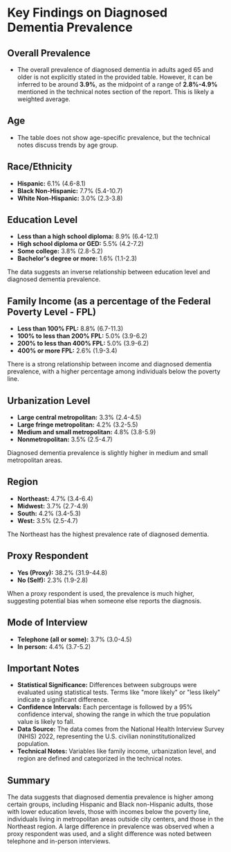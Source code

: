 # Key Findings on Diagnosed Dementia Prevalence

## Overall Prevalence
- The overall prevalence of diagnosed dementia in adults aged 65 and older is not explicitly stated in the provided table. However, it can be inferred to be around **3.9%**, as the midpoint of a range of **2.8%-4.9%** mentioned in the technical notes section of the report. This is likely a weighted average.

## Age
- The table does not show age-specific prevalence, but the technical notes discuss trends by age group.

## Race/Ethnicity
- **Hispanic:** 6.1% (4.6-8.1)
- **Black Non-Hispanic:** 7.7% (5.4-10.7)
- **White Non-Hispanic:** 3.0% (2.3-3.8)

## Education Level
- **Less than a high school diploma:** 8.9% (6.4-12.1)
- **High school diploma or GED:** 5.5% (4.2-7.2)
- **Some college:** 3.8% (2.8-5.2)
- **Bachelor's degree or more:** 1.6% (1.1-2.3)
  
The data suggests an inverse relationship between education level and diagnosed dementia prevalence.

## Family Income (as a percentage of the Federal Poverty Level - FPL)
- **Less than 100% FPL:** 8.8% (6.7-11.3)
- **100% to less than 200% FPL:** 5.0% (3.9-6.2)
- **200% to less than 400% FPL:** 5.0% (3.9-6.2)
- **400% or more FPL:** 2.6% (1.9-3.4)

There is a strong relationship between income and diagnosed dementia prevalence, with a higher percentage among individuals below the poverty line.

## Urbanization Level
- **Large central metropolitan:** 3.3% (2.4-4.5)
- **Large fringe metropolitan:** 4.2% (3.2-5.5)
- **Medium and small metropolitan:** 4.8% (3.8-5.9)
- **Nonmetropolitan:** 3.5% (2.5-4.7)

Diagnosed dementia prevalence is slightly higher in medium and small metropolitan areas.

## Region
- **Northeast:** 4.7% (3.4-6.4)
- **Midwest:** 3.7% (2.7-4.9)
- **South:** 4.2% (3.4-5.3)
- **West:** 3.5% (2.5-4.7)

The Northeast has the highest prevalence rate of diagnosed dementia.

## Proxy Respondent
- **Yes (Proxy):** 38.2% (31.9-44.8)
- **No (Self):** 2.3% (1.9-2.8)

When a proxy respondent is used, the prevalence is much higher, suggesting potential bias when someone else reports the diagnosis.

## Mode of Interview
- **Telephone (all or some):** 3.7% (3.0-4.5)
- **In person:** 4.4% (3.7-5.2)

## Important Notes
- **Statistical Significance:** Differences between subgroups were evaluated using statistical tests. Terms like "more likely" or "less likely" indicate a significant difference.
- **Confidence Intervals:** Each percentage is followed by a 95% confidence interval, showing the range in which the true population value is likely to fall.
- **Data Source:** The data comes from the National Health Interview Survey (NHIS) 2022, representing the U.S. civilian noninstitutionalized population.
- **Technical Notes:** Variables like family income, urbanization level, and region are defined and categorized in the technical notes.

## Summary
The data suggests that diagnosed dementia prevalence is higher among certain groups, including Hispanic and Black non-Hispanic adults, those with lower education levels, those with incomes below the poverty line, individuals living in metropolitan areas outside city centers, and those in the Northeast region. A large difference in prevalence was observed when a proxy respondent was used, and a slight difference was noted between telephone and in-person interviews.
